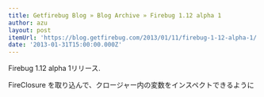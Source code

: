 ```yaml
---
title: Getfirebug Blog » Blog Archive » Firebug 1.12 alpha 1
author: azu
layout: post
itemUrl: 'https://blog.getfirebug.com/2013/01/11/firebug-1-12-alpha-1/'
date: '2013-01-31T15:00:00.000Z'
---
```

Firebug 1.12 alpha 1リリース.

FireClosure を取り込んで、クロージャー内の変数をインスペクトできるように
